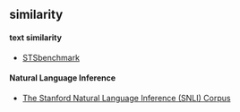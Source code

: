 ## similarity

#### text similarity
* [STSbenchmark](http://ixa2.si.ehu.es/stswiki/index.php/STSbenchmark)

#### Natural Language Inference
* [The Stanford Natural Language Inference (SNLI) Corpus](https://nlp.stanford.edu/projects/snli/)
